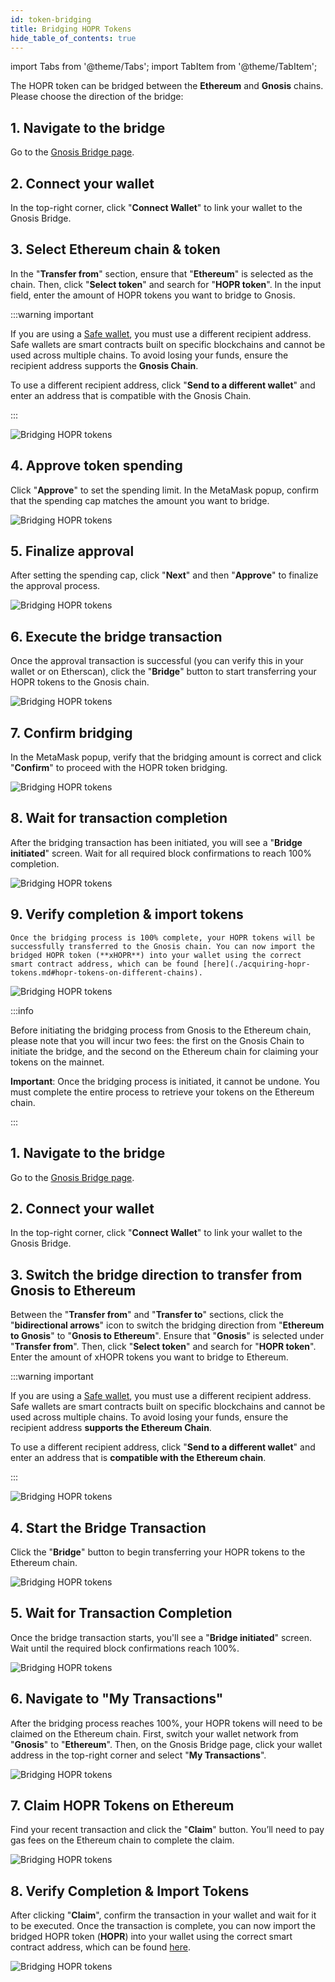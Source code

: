 ```yaml
---
id: token-bridging
title: Bridging HOPR Tokens
hide_table_of_contents: true
---
```


import Tabs from '@theme/Tabs';
import TabItem from '@theme/TabItem';

The HOPR token can be bridged between the **Ethereum** and **Gnosis** chains. Please choose the direction of the bridge:

<Tabs>
  <TabItem value="htoxh" label="Bridge HOPR (Ethereum) to xHOPR (Gnosis)">

## 1. Navigate to the bridge
   
   Go to the [Gnosis Bridge page](https://bridge.gnosischain.com).

## 2. Connect your wallet
   
   In the top-right corner, click "**Connect Wallet**" to link your wallet to the Gnosis Bridge.

## 3. Select Ethereum chain & token
   
   In the "**Transfer from**" section, ensure that "**Ethereum**" is selected as the chain. Then, click "**Select token**" and search for "**HOPR token**". In the input field, enter the amount of HOPR tokens you want to bridge to Gnosis.
   
   :::warning important

   If you are using a [Safe wallet](https://safe.global), you must use a different recipient address. Safe wallets are smart contracts built on specific blockchains and cannot be used across multiple chains. To avoid losing your funds, ensure the recipient address supports the **Gnosis Chain**.

   To use a different recipient address, click "**Send to a different wallet**" and enter an address that is compatible with the Gnosis Chain.
   
   :::

   ![Bridging HOPR tokens](/img/token/token-bridging-1.jpg)

## 4. Approve token spending
   
   Click "**Approve**" to set the spending limit. In the MetaMask popup, confirm that the spending cap matches the amount you want to bridge.

   ![Bridging HOPR tokens](/img/token/token-bridging-2.jpg)

## 5. Finalize approval
   
   After setting the spending cap, click "**Next**" and then "**Approve**" to finalize the approval process.

   ![Bridging HOPR tokens](/img/token/token-bridging-3.jpg)

## 6. Execute the bridge transaction
   
   Once the approval transaction is successful (you can verify this in your wallet or on Etherscan), click the "**Bridge**" button to start transferring your HOPR tokens to the Gnosis chain.

   ![Bridging HOPR tokens](/img/token/token-bridging-4.jpg)

## 7. Confirm bridging
   
   In the MetaMask popup, verify that the bridging amount is correct and click "**Confirm**" to proceed with the HOPR token bridging.

   ![Bridging HOPR tokens](/img/token/token-bridging-5.jpg)

## 8. Wait for transaction completion 
   
   After the bridging transaction has been initiated, you will see a "**Bridge initiated**" screen. Wait for all required block confirmations to reach 100% completion.

   ![Bridging HOPR tokens](/img/token/token-bridging-6.jpg)

## 9. Verify completion & import tokens 
   
    Once the bridging process is 100% complete, your HOPR tokens will be successfully transferred to the Gnosis chain. You can now import the bridged HOPR token (**xHOPR**) into your wallet using the correct smart contract address, which can be found [here](./acquiring-hopr-tokens.md#hopr-tokens-on-different-chains).

   ![Bridging HOPR tokens](/img/token/token-bridging-7.jpg)

  </TabItem>
  <TabItem value="xhtoh" label="Bridge xHOPR (Gnosis) to HOPR (Ethereum)">

:::info

Before initiating the bridging process from Gnosis to the Ethereum chain, please note that you will incur two fees: the first on the Gnosis Chain to initiate the bridge, and the second on the Ethereum chain for claiming your tokens on the mainnet.

**Important**: Once the bridging process is initiated, it cannot be undone. You must complete the entire process to retrieve your tokens on the Ethereum chain.

:::

## 1. Navigate to the bridge

   Go to the [Gnosis Bridge page](https://bridge.gnosischain.com).

## 2. Connect your wallet

   In the top-right corner, click "**Connect Wallet**" to link your wallet to the Gnosis Bridge.

## 3. Switch the bridge direction to transfer from Gnosis to Ethereum

   Between the "**Transfer from**" and "**Transfer to**" sections, click the "**bidirectional arrows**" icon to switch the bridging direction from "**Ethereum to Gnosis**" to "**Gnosis to Ethereum**". Ensure that "**Gnosis**" is selected under "**Transfer from**". Then, click "**Select token**" and search for "**HOPR token**". Enter the amount of xHOPR tokens you want to bridge to Ethereum.

   :::warning important

   If you are using a [Safe wallet](https://safe.global), you must use a different recipient address. Safe wallets are smart contracts built on specific blockchains and cannot be used across multiple chains. To avoid losing your funds, ensure the recipient address **supports the Ethereum Chain**.

   To use a different recipient address, click "**Send to a different wallet**" and enter an address that is **compatible with the Ethereum chain**.

   :::

   ![Bridging HOPR tokens](/img/token/token-bridging-to-mainnet-1.jpg)

## 4. Start the Bridge Transaction

   Click the "**Bridge**" button to begin transferring your HOPR tokens to the Ethereum chain.

   ![Bridging HOPR tokens](/img/token/token-bridging-to-mainnet-1.jpg)

## 5. Wait for Transaction Completion

   Once the bridge transaction starts, you'll see a "**Bridge initiated**" screen. Wait until the required block confirmations reach 100%.

   ![Bridging HOPR tokens](/img/token/token-bridging-to-mainnet-3.jpg)

## 6. Navigate to "My Transactions"
   
   After the bridging process reaches 100%, your HOPR tokens will need to be claimed on the Ethereum chain. First, switch your wallet network from "**Gnosis**" to "**Ethereum**". Then, on the Gnosis Bridge page, click your wallet address in the top-right corner and select "**My Transactions**".

   ![Bridging HOPR tokens](/img/token/token-bridging-to-mainnet-4.jpg)

## 7. Claim HOPR Tokens on Ethereum
   
   Find your recent transaction and click the "**Claim**" button. You’ll need to pay gas fees on the Ethereum chain to complete the claim.

   ![Bridging HOPR tokens](/img/token/token-bridging-to-mainnet-5.jpg)

## 8. Verify Completion & Import Tokens
   
   After clicking "**Claim**", confirm the transaction in your wallet and wait for it to be executed. Once the transaction is complete, you can now import the bridged HOPR token (**HOPR**) into your wallet using the correct smart contract address, which can be found [here](./acquiring-hopr-tokens.md#hopr-tokens-on-different-chains).

   ![Bridging HOPR tokens](/img/token/token-bridging-to-mainnet-6.jpg)

  </TabItem>
</Tabs>